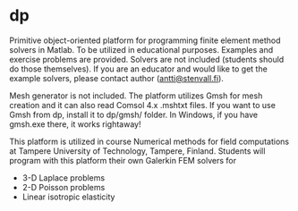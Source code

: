 dp
==

Primitive object-oriented platform for programming finite element method solvers in Matlab. To be utilized in educational purposes. Examples and exercise problems are provided. Solvers are not included (students should do those themselves). If you are an educator and would like to get the example solvers, please contact author (antti@stenvall.fi).

Mesh generator is not included. The platform utilizes Gmsh for mesh creation and it can also read Comsol 4.x .mshtxt files. If you want to use Gmsh from dp, install it to dp/gmsh/ folder. In Windows, if you have gmsh.exe there, it works rightaway!

This platform is utilized in course Numerical methods for field computations at Tampere University of Technology, Tampere, Finland. Students will program with this platform their own Galerkin FEM solvers for

- 3-D Laplace problems
- 2-D Poisson problems
- Linear isotropic elasticity
